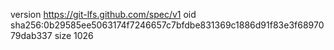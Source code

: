 version https://git-lfs.github.com/spec/v1
oid sha256:0b29585ee5063174f7246657c7bfdbe831369c1886d91f83e3f6897079dab337
size 1026
